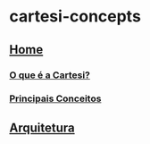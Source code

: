 # cartesi-concepts

## [Home](https://github.com/Calindra/cartesi-concepts/wiki)
 ### [O que é a Cartesi?](https://github.com/Calindra/cartesi-concepts/wiki#o-que-%C3%A9-a-cartesi)
 ### [Principais Conceitos](https://github.com/Calindra/cartesi-concepts/wiki#principais-conceitos)
## [Arquitetura](https://github.com/Calindra/cartesi-concepts/wiki/Arquitetura)
